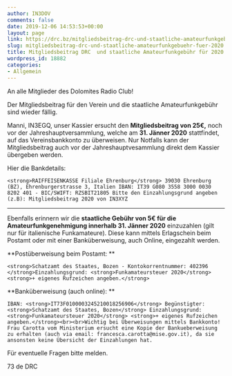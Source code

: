```yaml
---
author: IN3DOV
comments: false
date: 2019-12-06 14:53:53+00:00
layout: page
link: https://drc.bz/mitgliedsbeitrag-drc-und-staatliche-amateurfunkgebuehr-fuer-2020/
slug: mitgliedsbeitrag-drc-und-staatliche-amateurfunkgebuehr-fuer-2020
title: Mitgliedsbeitrag DRC  und staatliche Amateurfunkgebühr für 2020.
wordpress_id: 18882
categories:
- Allgemein
---
```





An alle Mitglieder des Dolomites Radio Club!







Der Mitgliedsbeitrag für den Verein und die staatliche Amateurfunkgebühr sind wieder fällig.







Manni, IN3EGQ, unser Kassier ersucht den **Mitgliedsbeitrag von 25€,** noch vor der Jahreshauptversammlung, welche am **31. Jänner 2020** stattfindet, auf  das Vereinsbankkonto zu überweisen. Nur Notfalls kann der Mitgliedsbeitrag auch vor der Jahreshauptvesammlung direkt dem Kassier übergeben werden. 







Hier die Bankdetails:






    
    <strong>RAIFFEISENKASSE Filiale Ehrenburg</strong> 39030 Ehrenburg (BZ), Ehrenburgerstrasse 3, Italien IBAN: IT39 G080 3558 3000 0030 8202 401 - BIC/SWIFT: RZSBIT21805 Bitte den Einzahlungsgrund angeben (z.B): Mitgliedsbeitrag 2020 von IN3XYZ







********************







Ebenfalls erinnern wir die **staatliche Gebühr von 5€ für die Amateurfunkgenehmigung innerhalb 31. Jänner 2020** einzuzahlen (gilt nur für italienische Funkamateure). Diese kann mittels Erlagschein beim Postamt oder mit einer Banküberweisung, auch Online, eingezahlt werden.







**Postüberweisung beim Postamt: **






    
    <strong>Schatzamt des Staates, Bozen - Kontokorrentnummer: 402396 </strong>Einzahlungsgrund: <strong>Funkamateursteuer 2020</strong> <strong>+ eigenes Rufzeichen angeben.</strong>







**Banküberweisung (auch online): **






    
    IBAN: <strong>IT73F0100003245210018256906</strong> Begünstigter: <strong>Schatzamt des Staates, Bozen</strong> Einzahlungsgrund: <strong>Funkamateursteuer 2020</strong> <strong>+ eigenes Rufzeichen angeben.</strong><br><br>Wichtig bei Überweisungen mittels Bankkonto! Frau Carotta vom Ministerium ersucht eine Kopie der Bankueberweisung zu erhalten (auch via email: francesca.carotta@mise.gov.it), da sie ansonsten keine Übersicht der Einzahlungen hat.







Für eventuelle Fragen bitte melden.







73  de DRC



